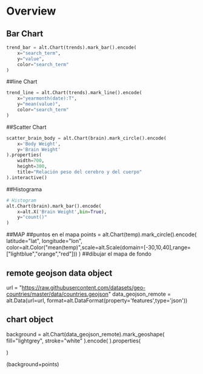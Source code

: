 # Overview

## Bar Chart

```python
trend_bar = alt.Chart(trends).mark_bar().encode(
    x="search_term",
    y="value",
    color="search_term"
)
```

##line Chart
```python
trend_line = alt.Chart(trends).mark_line().encode(
    x="yearmonth(date):T",
    y="mean(value)",
    color="search_term"
)
```

##Scatter Chart
```python
scatter_brain_body = alt.Chart(brain).mark_circle().encode(
    x='Body Weight',
    y='Brain Weight'
).properties(
    width=700,
    height=300,
    title="Relación peso del cerebro y del cuerpo"
).interactive()
```

##Histograma
```python
# Histogram
alt.Chart(brain).mark_bar().encode(
    x=alt.X('Brain Weight',bin=True),
    y="count()"
)
```

##MAP
##puntos en el mapa
points = alt.Chart(temp).mark_circle().encode(
    latitude="lat",
    longitude="lon",
    color=alt.Color("mean(temp)",scale=alt.Scale(domain=[-30,10,40],range=["lightblue","orange","red"]))
)
##dibujar el mapa de fondo
## remote geojson data object
url = "https://raw.githubusercontent.com/datasets/geo-countries/master/data/countries.geojson"
data_geojson_remote = alt.Data(url=url, format=alt.DataFormat(property='features',type='json'))

## chart object
background = alt.Chart(data_geojson_remote).mark_geoshape(
    fill="lightgrey",
    stroke="white"
).encode(
).properties(
    
)

(background+points)

